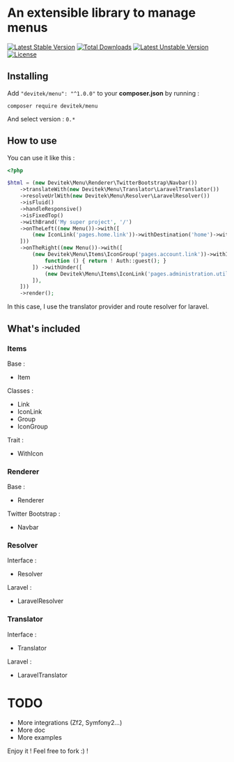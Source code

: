 # An extensible library to manage menus

[![Latest Stable Version](https://poser.pugx.org/devitek/extensible-menu/v/stable)](https://packagist.org/packages/devitek/extensible-menu)
[![Total Downloads](https://poser.pugx.org/devitek/extensible-menu/downloads)](https://packagist.org/packages/devitek/extensible-menu)
[![Latest Unstable Version](https://poser.pugx.org/devitek/extensible-menu/v/unstable)](https://packagist.org/packages/devitek/extensible-menu)
[![License](https://poser.pugx.org/devitek/extensible-menu/license)](https://packagist.org/packages/devitek/extensible-menu)


## Installing

Add ```"devitek/menu": "^1.0.0"``` to your **composer.json** by running :

```
composer require devitek/menu
```

And select version : ```0.*```

## How to use

You can use it like this :

```php
<?php

$html = (new Devitek\Menu\Renderer\TwitterBootstrap\Navbar())
    ->translateWith(new Devitek\Menu\Translator\LaravelTranslator())
    ->resolveUrlWith(new Devitek\Menu\Resolver\LaravelResolver())
    ->isFluid()
    ->handleResponsive()
    ->isFixedTop()
    ->withBrand('My super project', '/')
    ->onTheLeft((new Menu())->with([
        (new IconLink('pages.home.link'))->withDestination('home')->withIcon('glyphicon glyphicon-home'),
    ]))
    ->onTheRight((new Menu())->with([
        (new Devitek\Menu\Items\IconGroup('pages.account.link'))->withIcon('glyphicon glyphicon-user')->need([
            function () { return ! Auth::guest(); }
        ]) ->withUnder([
            (new Devitek\Menu\Items\IconLink('pages.administration.utilisateurs.lien'))->withDestination('administration.utilisateurs')->withIcon('glyphicon glyphicon-cog'),
        ]),
    ]))
    ->render();
```

In this case, I use the translator provider and route resolver for laravel.

## What's included

### Items

Base :

* Item

Classes :

* Link
* IconLink
* Group
* IconGroup

Trait :

* WithIcon

### Renderer

Base :

* Renderer

Twitter Bootstrap :

* Navbar

### Resolver

Interface :

* Resolver

Laravel :

* LaravelResolver

### Translator

Interface :

* Translator

Laravel :

* LaravelTranslator

# TODO

* More integrations (Zf2, Symfony2...)
* More doc
* More examples

Enjoy it ! Feel free to fork :) !
